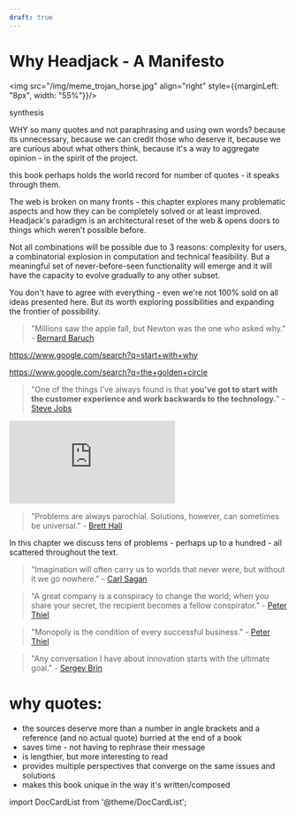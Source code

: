 ```yaml
---
draft: true
---
```


# Why Headjack - A Manifesto

<img src="/img/meme_trojan_horse.jpg" align="right" style={{marginLeft: "8px", width: "55%"}}/>

<!-- <img src="/img/meme_domino_effect.jpg" align="right" style={{marginLeft: "8px", width: "55%"}}/> -->

<!-- linking data to identity without keys at scale
unbundling monopolies, decentralizing media & rearchitecting the web
Headjack
Users & devs
https://imgflip.com/memegenerator/144961820/Trojan-Horse
https://imgflip.com/memegenerator/162372564/Domino-Effect -->

synthesis

WHY so many quotes and not paraphrasing and using own words? because its unnecessary, because we can credit those who deserve it, because we are curious about what others think, because it's a way to aggregate opinion - in the spirit of the project.

this book perhaps holds the world record for number of quotes - it speaks through them.

The web is broken on many fronts - this chapter explores many problematic aspects and how they can be completely solved or at least improved. Headjack's paradigm is an architectural reset of the web & opens doors to things which weren't possible before.

Not all combinations will be possible due to 3 reasons: complexity for users, a combinatorial explosion in computation and technical feasibility. But a meaningful set of never-before-seen functionality will emerge and it will have the capacity to evolve gradually to any other subset.

You don't have to agree with everything - even we're not 100% sold on all ideas presented here. But its worth exploring possibilities and expanding the frontier of possibility.

<!-- 1. [Problems with the current web](problems_with_the_web.md)
1. [Today's information ecology](information_ecology.md)
1. [Event streams & data legos](data_legos.md)
1. [The ledger of record](ledger_of_record.md)
1. [Improved infrastructure](improved_infrastructure.md)
1. [Knowledge management](knowledge_management.md)
1. [Algorithms, feeds & aggregation](algorithms_feeds_aggregation.md)
1. [Business models](business_models.md)
1. [Startup case study](startup_case_study.md)
1. [Concerns with Headjack](concerns.md)
1. [What really is Headjack](what_really_is_headjack.md) -->

> "Millions saw the apple fall, but Newton was the one who asked why." - [Bernard Baruch](https://www.brainyquote.com/quotes/bernard_baruch_122011)

https://www.google.com/search?q=start+with+why

https://www.google.com/search?q=the+golden+circle

> "One of the things I've always found is that **you've got to start with the customer experience and work backwards to the technology.**" - [Steve Jobs](https://www.youtube.com/watch?v=916Ye9XmIjI)

<div style={{position: "relative", width: "100%", height: "0", paddingBottom: "56.25%"}}>
<iframe style={{position: "absolute", top: "0", left: "0", width: "100%", height: "100%"}} src="https://www.youtube-nocookie.com/embed/916Ye9XmIjI" title="YouTube video player" frameborder="0" allow="accelerometer; autoplay; clipboard-write; encrypted-media; gyroscope; picture-in-picture" allowfullscreen></iframe>
</div>

> "Problems are always parochial. Solutions, however, can sometimes be universal." - [Brett Hall](https://twitter.com/ToKTeacher/status/1651422936191078402)

In this chapter we discuss tens of problems - perhaps up to a hundred - all scattered throughout the text.

> "Imagination will often carry us to worlds that never were, but without it we go nowhere." - [Carl Sagan](https://www.goodreads.com/quotes/9812-imagination-will-often-carry-us-to-worlds-that-never-were)

> "A great company is a conspiracy to change the world; when you share your secret, the recipient becomes a fellow conspirator." - [Peter Thiel](https://www.azquotes.com/quote/929109#:~:text=from%20the%20outside.-,A%20great%20company%20is%20a%20conspiracy%20to%20change%20the%20world%3B%20when%20you%20share%20your%20secret%2C%20the%20recipient%20becomes%20a%20fellow%20conspirator.,-Peter%20Thiel)

> "Monopoly is the condition of every successful business." - [Peter Thiel](https://www.goodreads.com/quotes/1429665-monopoly-is-the-condition-of-every-successful-business)

> "Any conversation I have about innovation starts with the ultimate goal." - [Sergey Brin](https://www.azquotes.com/quote/1104765)

# why quotes:

- the sources deserve more than a number in angle brackets and a reference (and no actual quote) burried at the end of a book
- saves time - not having to rephrase their message
- is lengthier, but more interesting to read
- provides multiple perspectives that converge on the same issues and solutions
- makes this book unique in the way it's written/composed


<!-- > "Ideology scales like software." - [@balajis](https://twitter.com/balajis/status/1604055568851038209) -->

<!--

An architectural blueprint for everything digital



-->

import DocCardList from '@theme/DocCardList';

<DocCardList />
